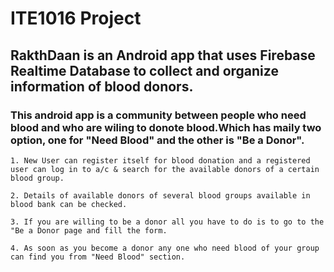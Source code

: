  # ITE1016 Project

 ## RakthDaan is an Android app that uses Firebase Realtime Database to collect and organize information of blood donors.

 ### This android app is a community between people who need blood and who are wiling to donote blood.Which has maily two option, one for "Need Blood" and the other is "Be a Donor".
```
1. New User can register itself for blood donation and a registered user can log in to a/c & search for the available donors of a certain blood group. 

2. Details of available donors of several blood groups available in blood bank can be checked.

3. If you are willing to be a donor all you have to do is to go to the "Be a Donor page and fill the form.

4. As soon as you become a donor any one who need blood of your group can find you from "Need Blood" section.

```
